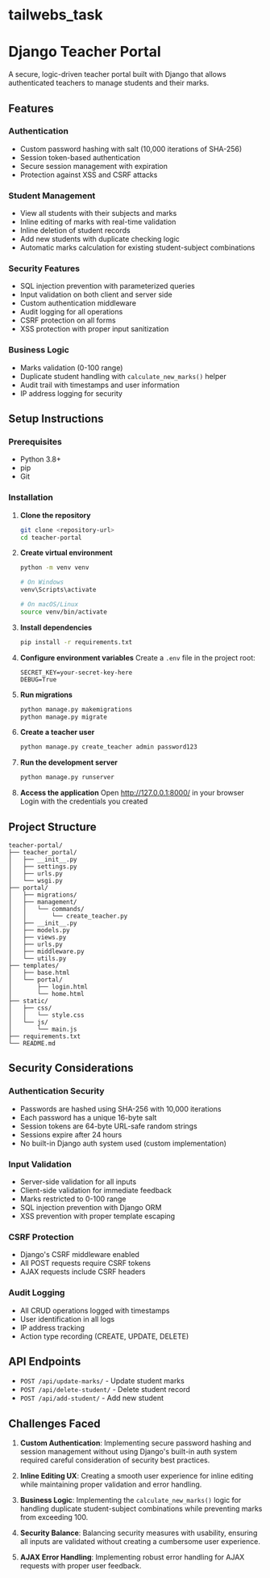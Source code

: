 # tailwebs_task


# Django Teacher Portal

A secure, logic-driven teacher portal built with Django that allows authenticated teachers to manage students and their marks.

## Features

### Authentication
- Custom password hashing with salt (10,000 iterations of SHA-256)
- Session token-based authentication
- Secure session management with expiration
- Protection against XSS and CSRF attacks

### Student Management
- View all students with their subjects and marks
- Inline editing of marks with real-time validation
- Inline deletion of student records
- Add new students with duplicate checking logic
- Automatic marks calculation for existing student-subject combinations

### Security Features
- SQL injection prevention with parameterized queries
- Input validation on both client and server side
- Custom authentication middleware
- Audit logging for all operations
- CSRF protection on all forms
- XSS protection with proper input sanitization

### Business Logic
- Marks validation (0-100 range)
- Duplicate student handling with `calculate_new_marks()` helper
- Audit trail with timestamps and user information
- IP address logging for security

## Setup Instructions

### Prerequisites
- Python 3.8+
- pip
- Git

### Installation

1. **Clone the repository**
   ```bash
   git clone <repository-url>
   cd teacher-portal
   ```

2. **Create virtual environment**
   ```bash
   python -m venv venv
   
   # On Windows
   venv\Scripts\activate
   
   # On macOS/Linux
   source venv/bin/activate
   ```

3. **Install dependencies**
   ```bash
   pip install -r requirements.txt
   ```

4. **Configure environment variables**
   Create a `.env` file in the project root:
   ```
   SECRET_KEY=your-secret-key-here
   DEBUG=True
   ```

5. **Run migrations**
   ```bash
   python manage.py makemigrations
   python manage.py migrate
   ```

6. **Create a teacher user**
   ```bash
   python manage.py create_teacher admin password123
   ```

7. **Run the development server**
   ```bash
   python manage.py runserver
   ```

8. **Access the application**
   Open http://127.0.0.1:8000/ in your browser
   Login with the credentials you created

## Project Structure

```
teacher-portal/
├── teacher_portal/
│   ├── __init__.py
│   ├── settings.py
│   ├── urls.py
│   └── wsgi.py
├── portal/
│   ├── migrations/
│   ├── management/
│   │   └── commands/
│   │       └── create_teacher.py
│   ├── __init__.py
│   ├── models.py
│   ├── views.py
│   ├── urls.py
│   ├── middleware.py
│   └── utils.py
├── templates/
│   ├── base.html
│   └── portal/
│       ├── login.html
│       └── home.html
├── static/
│   ├── css/
│   │   └── style.css
│   └── js/
│       └── main.js
├── requirements.txt
└── README.md
```

## Security Considerations

### Authentication Security
- Passwords are hashed using SHA-256 with 10,000 iterations
- Each password has a unique 16-byte salt
- Session tokens are 64-byte URL-safe random strings
- Sessions expire after 24 hours
- No built-in Django auth system used (custom implementation)

### Input Validation
- Server-side validation for all inputs
- Client-side validation for immediate feedback
- Marks restricted to 0-100 range
- SQL injection prevention with Django ORM
- XSS prevention with proper template escaping

### CSRF Protection
- Django's CSRF middleware enabled
- All POST requests require CSRF tokens
- AJAX requests include CSRF headers

### Audit Logging
- All CRUD operations logged with timestamps
- User identification in all logs
- IP address tracking
- Action type recording (CREATE, UPDATE, DELETE)

## API Endpoints

- `POST /api/update-marks/` - Update student marks
- `POST /api/delete-student/` - Delete student record
- `POST /api/add-student/` - Add new student

## Challenges Faced

1. **Custom Authentication**: Implementing secure password hashing and session management without using Django's built-in auth system required careful consideration of security best practices.

2. **Inline Editing UX**: Creating a smooth user experience for inline editing while maintaining proper validation and error handling.

3. **Business Logic**: Implementing the `calculate_new_marks()` logic for handling duplicate student-subject combinations while preventing marks from exceeding 100.

4. **Security Balance**: Balancing security measures with usability, ensuring all inputs are validated without creating a cumbersome user experience.

5. **AJAX Error Handling**: Implementing robust error handling for AJAX requests with proper user feedback.

